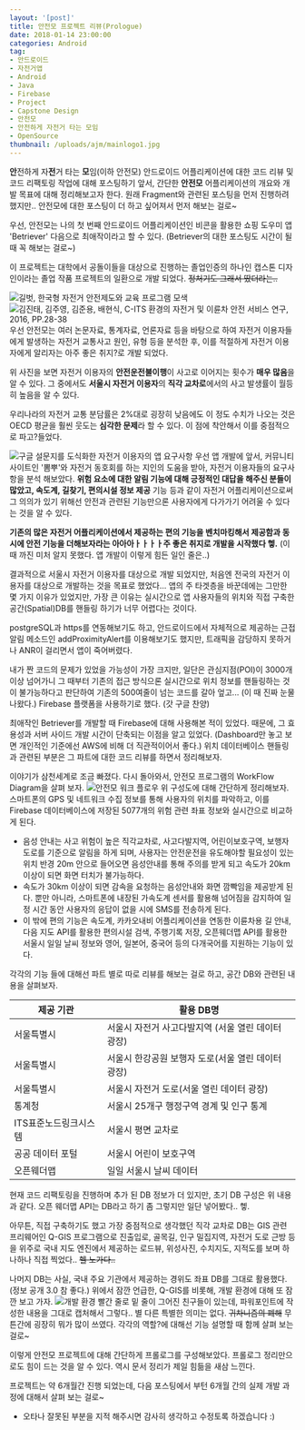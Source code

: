 ```yaml
---
layout: '[post]'
title: 안전모 프로젝트 리뷰(Prologue)
date: 2018-01-14 23:00:00
categories: Android
tag:
- 안드로이드
- 자전거앱
- Android
- Java
- Firebase
- Project
- Capstone Design
- 안전모
- 안전하게 자전거 타는 모임
- OpenSource
thumbnail: /uploads/ajm/mainlogo1.jpg
---
```


**안**전하게 자**전**거 타는 **모**임(이하 안전모) 안드로이드 어플리케이션에 대한 코드 리뷰 및 코드 리팩토링 작업에 대해 포스팅하기 앞서, 간단한 **안전모** 어플리케이션의 개요와 개발 목표에 대해 정리해보고자 한다. 원래 Fragment와 관련된 포스팅을 먼저 진행하려 했지만.. 안전모에 대한 포스팅이 더 하고 싶어져서 먼저 해보는 걸로~

우선, 안전모는 나의 첫 번째 안드로이드 어플리케이션인 비콘을 활용한 쇼핑 도우미 앱 'Betriever' 다음으로 최애작이라고 할 수 있다.  (Betriever의 대한 포스팅도 시간이 될 때 꼭 해보는 걸로~)

이 프로젝트는 대학에서 공돌이들을 대상으로 진행하는 졸업인증의 하나인 캡스톤 디자인이라는 졸업 작품 프로젝트의 일환으로 개발 되었다. ~~정처기도 그래서 땄더라는..~~

![길벗, 한국형 자전거 안전제도와 교육 프로그램 모색](/uploads/ajm/accidents1.jpg)
![김진태, 김주영, 김준용, 배현식, C-ITS 환경의 자전거 및 이륜차 안전 서비스 연구, 2016, PP.28-38 ](/uploads/ajm/accidents2.jpg)
우선 안전모는 여러 논문자료, 통계자료, 언론자료 등을 바탕으로 하여 자전거 이용자들에게 발생하는 자전거 교통사고 원인, 유형 등을 분석한 후, 이를 적절하게 자전거 이용자에게 알리자는 아주 좋은 취지?로 개발 되었다.

위 사진을 보면 자전거 이용자의 **안전운전불이행**이 사고로 이어지는 횟수가 **매우 많음**을 알 수 있다. 그 중에서도 **서울시 자전거 이용자**의 **직각 교차로**에서의 사고 발생률이 월등히 높음을 알 수 있다.

우리나라의 자전거 교통 분담률은 2%대로 굉장히 낮음에도 이 정도 수치가 나오는 것은 OECD 평균을 훨씬 웃도는 **심각한 문제**라 할 수 있다. 이 점에 착안해서 이를 중점적으로 파고?들었다.

![구글 설문지를 도식화한 자전거 이용자의 앱 요구사항](/uploads/ajm/requirements.jpg)
우선 앱 개발에 앞서, 커뮤니티 사이트인 '뽐뿌'와 자전거 동호회를 하는 지인의 도움을 받아, 자전거 이용자들의 요구사항을 분석 해보았다.  **위험 요소에 대한 알림 기능에 대해 긍정적인 대답을 해주신 분들이 많았고, 속도계, 길찾기, 편의시설 정보 제공** 기능 등과 같이 자전거 어플리케이션으로써 그 의의가 있기 위해선 안전과 관련된 기능만으론 사용자에게 다가가기 어려울 수 있다는 것을 알 수 있다.  

**기존의 많은 자전거 어플리케이션에서 제공하는 편의 기능을 벤치마킹해서 제공함과 동시에 안전 기능을 더해보자라는 아아아ㅏㅏㅏㅏ주 좋은 취지로 개발을 시작했다 헿.** (이 때 까진 미처 알지 못했다. 앱 개발이 이렇게 힘든 일인 줄은..)  

결과적으로 서울시 자전거 이용자를 대상으로 개발 되었지만, 처음엔 전국의 자전거 이용자를 대상으로 개발하는 것을 목표로 했었다... 앱의 주 타겟층을 바꾼데에는 그만한 몇 가지 이유가 있었지만,  가장 큰 이유는 실시간으로 앱 사용자들의 위치와 직접 구축한 공간(Spatial)DB를 핸들링 하기가 너무 어렵다는 것이다.

postgreSQL과 https를 연동해보기도 하고,  안드로이드에서 자체적으로 제공하는 근접 알림 메소드인 addProximityAlert를 이용해보기도 했지만, 트래픽을 감당하지 못하거나 ANR이 걸리면서 앱이 죽어버렸다.

내가 짠 코드의 문제가 있었을 가능성이 가장 크지만, 일단은 관심지점(POI)이 3000개 이상 넘어가니 그 때부터 기존의 접근 방식으론 실시간으로  위치 정보를 핸들링하는 것이 불가능하다고 판단하여 기존의 500여줄이 넘는 코드를 갈아 엎고... (이 때 진짜 눈물 나왔다.) Firebase 플랫폼을 사용하기로 했다. (갓 구글 찬양)

최애작인 Betriever를 개발할 때 Firebase에 대해 사용해본 적이 있었다. 때문에, 그 효용성과 서버 사이드 개발 시간이 단축되는 이점을 알고 있었다. (Dashboard만 놓고 보면 개인적인 기준에선 AWS에 비해 더 직관적이어서 좋다.) 위치 데이터베이스 핸들링과 관련된 부분은 그 파트에 대한 코드 리뷰를 하면서 정리해보자.  

이야기가 삼천세계로 조금 빠졌다. 다시 돌아와서, 안전모 프로그램의 WorkFlow Diagram을 살펴 보자.
![안전모 워크 플로우](/uploads/ajm/workflow.jpg)
위 구성도에 대해 간단하게 정리해보자. 스마트폰의 GPS 및 네트워크 수집 정보를 통해 사용자의 위치를 파악하고, 이를 Firebase 데이터베이스에 저장된 5077개의 위험 관련 좌표 정보와 실시간으로 비교하게 된다.
- 음성 안내는 사고 위험이 높은 직각교차로, 사고다발지역, 어린이보호구역, 보행자도로를 기준으로 알림을 하게 되며, 사용자는 안전운전을 유도해야할 필요성이 있는 위치 반경 20m 안으로 들어오면 음성안내를 통해 주의를 받게 되고 속도가 20km 이상이 되면 화면 터치가 불가능하다.
- 속도가 30km 이상이 되면 감속을 요청하는 음성안내와 화면 깜빡임을 제공받게 된다. 뿐만 아니라, 스마트폰에 내장된 가속도계 센서를 활용해 넘어짐을 감지하여 일정 시간 동안 사용자의 응답이 없을 시에 SMS를 전송하게 된다.
- 이 밖에 편의 기능은 속도계, 카카오내비 어플리케이션을 연동한 이륜차용 길 안내, 다음 지도 API를 활용한 편의시설 검색, 주행기록 저장, 오픈웨더맵 API를 활용한 서울시 일일 날씨 정보와 영어, 일본어, 중국어 등의 다개국어를 지원하는 기능이 있다.   


 각각의 기능 들에 대해선 파트 별로 따로 리뷰를 해보는 걸로 하고, 공간 DB와 관련된 내용을 살펴보자.

제공 기관 | 활용 DB명
----------|-----------
서울특별시|서울시 자전거 사고다발지역 (서울 열린 데이터 광장)
서울특별시|서울시 한강공원 보행자 도로(서울 열린 데이터 광장)
서울특별시|서울시 자전거 도로(서울 열린 데이터 광장)
통계청|서울시 25개구 행정구역 경계 및 인구 통계
ITS표준노드링크시스템|서울시 평면 교차로
공공 데이터 포털|서울시 어린이 보호구역
오픈웨더맵|일일 서울시 날씨 데이터

현재 코드 리팩토링을 진행하며 추가 된 DB 정보가 더 있지만, 초기 DB 구성은 위 내용과 같다. 오픈 웨더맵 API는 DB라고 하기 좀 그렇지만 일단 넣어봤다.. 헿.

아무튼,  직접 구축하기도 했고 가장 중점적으로 생각했던 직각 교차로 DB는 GIS 관련 프리웨어인 Q-GIS 프로그램으로 진출입로, 골목길, 인구 밀집지역, 자전거 도로 근방 등을 위주로 국내 지도 엔진에서 제공하는 로드뷰, 위성사진, 수치지도, 지적도를 보며  하나하나 직접 찍었다.. ~~헬 노가다..~~

나머지 DB는 사실, 국내 주요 기관에서 제공하는 경위도 좌표 DB를 그대로 활용했다. (정보 공개 3.0 참 좋다.)   위에서 잠깐 언급한, Q-GIS를 비롯해, 개발 환경에 대해 또 잠깐 보고 가자.
![개발 환경](/uploads/ajm/env.jpg)
빨간 줄로 밑 줄이 그어진 친구들이 있는데, 파워포인트에 작성한 내용을 그대로 캡처해서 그렇다.. 별 다른 특별한 의미는 없다. ~~귀차니즘의 폐해~~ 무튼간에 굉장히 뭐가 많이 쓰였다. 각각의 역할?에 대해선 기능 설명할 때 함께 살펴 보는 걸로~

이렇게 안전모 프로젝트에 대해 간단하게 프롤로그를 구성해보았다. 프롤로그 정리만으로도 힘이 드는 것을 알 수 있다. 역시 문서 정리가 제일 힘듦을 새삼 느낀다.

프로젝트는 약 6개월간 진행 되었는데, 다음 포스팅에서 부턴 6개월 간의 실제 개발 과정에 대해서 살펴 보는 걸로~

* 오타나 잘못된 부분을 지적 해주시면 감사히 생각하고 수정토록 하겠습니다 :)
